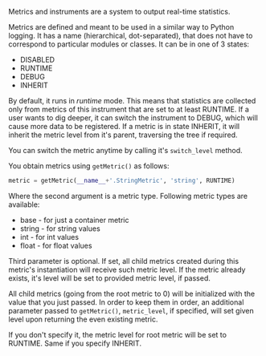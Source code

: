 Metrics and instruments are a system to output real-time statistics.

Metrics are defined and meant to be used in a similar way
to Python logging.
It has a name (hierarchical, dot-separated),
that does not have to correspond to particular
modules or classes. It can be in one of 3 states:

* DISABLED
* RUNTIME
* DEBUG
* INHERIT

By default, it runs in _runtime_ mode. This means that statistics
are collected only from metrics of this
instrument that are set to at least RUNTIME. If a user wants to
dig deeper, it can switch the instrument to 
DEBUG, which will cause more data to be registered. If a metric 
is in state INHERIT, it will inherit the metric level from it's
parent, traversing the tree if required.

You can switch the metric anytime by calling it's `switch_level`
method.

You obtain metrics using `getMetric()` as follows:

```python
metric = getMetric(__name__+'.StringMetric', 'string', RUNTIME)
```

Where the second argument is a metric type. Following metric types
are available:

* base - for just a container metric
* string - for string values
* int - for int values
* float - for float values

Third parameter is optional. If set, all child metrics created 
during this metric's instantiation will receive such metric level.
If the metric already exists, it's level will be set to provided
metric level, if passed.

All child metrics (going from the root metric to 0) will be initialized
with the value that you just passed. In order to keep them in order,
an additional parameter passed to `getMetric()`, `metric_level`, if
specified, will set given level upon returning the even existing
metric.

If you don't specify it, the metric level for root metric will be
set to RUNTIME. Same if you specify INHERIT.

